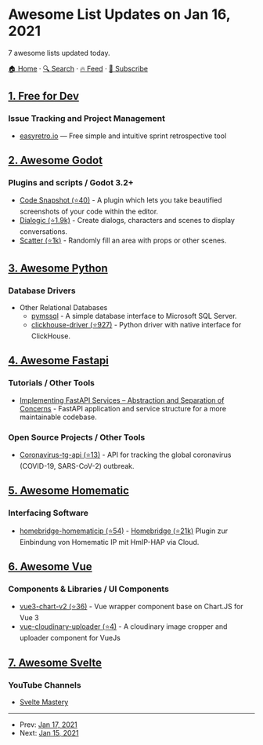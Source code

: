 # Awesome List Updates on Jan 16, 2021

7 awesome lists updated today.

[🏠 Home](/README.md) · [🔍 Search](https://test.trackawesomelist.com/search/) · [🔥 Feed](https://test.trackawesomelist.com/feed.xml) · [📮 Subscribe](https://trackawesomelist.us17.list-manage.com/subscribe?u=d2f0117aa829c83a63ec63c2f&id=36a103854c)



## [1. Free for Dev](/content/ripienaar/free-for-dev/README.md)

### Issue Tracking and Project Management

*   [easyretro.io](https://www.easyretro.io/) — Free simple and intuitive sprint retrospective tool

## [2. Awesome Godot](/content/godotengine/awesome-godot/README.md)

### Plugins and scripts / Godot 3.2+

*   [Code Snapshot (⭐40)](https://github.com/fenix-hub/godot-engine.code-snapshot) - A plugin which lets you take beautified screenshots of your code within the editor.
*   [Dialogic (⭐1.9k)](https://github.com/coppolaemilio/dialogic) - Create dialogs, characters and scenes to display conversations.
*   [Scatter (⭐1k)](https://github.com/HungryProton/scatter) - Randomly fill an area with props or other scenes.

## [3. Awesome Python](/content/vinta/awesome-python/README.md)

### Database Drivers

*   Other Relational Databases
    *   [pymssql](https://pymssql.readthedocs.io/en/latest/) - A simple database interface to Microsoft SQL Server.
    *   [clickhouse-driver (⭐927)](https://github.com/mymarilyn/clickhouse-driver) - Python driver with native interface for ClickHouse.

## [4. Awesome Fastapi](/content/mjhea0/awesome-fastapi/README.md)

### Tutorials / Other Tools

*   [Implementing FastAPI Services – Abstraction and Separation of Concerns](https://camillovisini.com/article/abstracting-fastapi-services/) - FastAPI application and service structure for a more maintainable codebase.

### Open Source Projects / Other Tools

*   [Coronavirus-tg-api (⭐13)](https://github.com/egbakou/coronavirus-tg-api) - API for tracking the global coronavirus (COVID-19, SARS-CoV-2) outbreak.

## [5. Awesome Homematic](/content/homematic-community/awesome-homematic/README.md)

### Interfacing Software

*   [homebridge-homematicip (⭐54)](https://github.com/marcsowen/homebridge-homematicip) - [Homebridge (⭐21k)](https://github.com/nfarina/homebridge) Plugin zur Einbindung von Homematic IP mit HmIP-HAP via Cloud.

## [6. Awesome Vue](/content/vuejs/awesome-vue/README.md)

### Components & Libraries / UI Components

*   [vue3-chart-v2 (⭐36)](https://github.com/vutran6853/vue3-chart-v2) - Vue wrapper component base on Chart.JS for Vue 3
*   [vue-cloudinary-uploader (⭐4)](https://github.com/xinnks/vue-cloudinary-uploader) - A cloudinary image cropper and uploader component for VueJs

## [7. Awesome Svelte](/content/TheComputerM/awesome-svelte/README.md)

### YouTube Channels

*   [Svelte Mastery](https://www.youtube.com/channel/UCg6SQd5jnWo5Y70rZD9SQFA)

---

- Prev: [Jan 17, 2021](/content/2021/01/17/README.md)
- Next: [Jan 15, 2021](/content/2021/01/15/README.md)